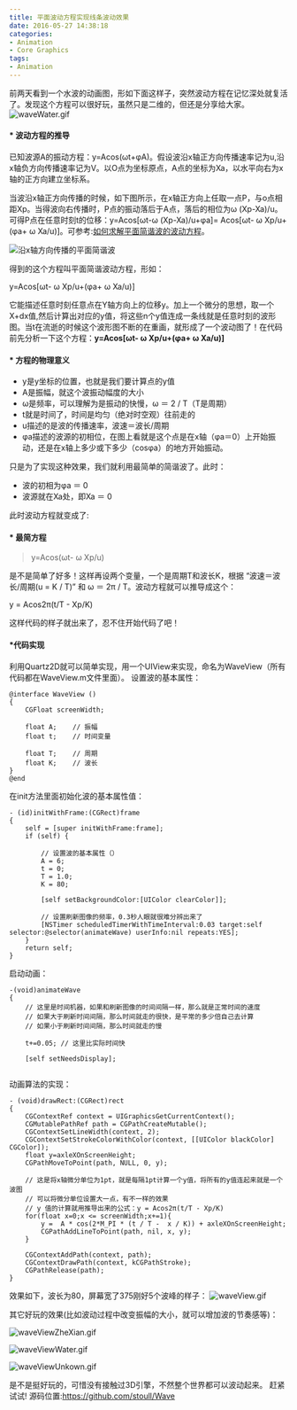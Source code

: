 ```yaml
---
title: 平面波动方程实现线条波动效果
date: 2016-05-27 14:38:18
categories:
- Animation
- Core Graphics
tags:
- Animation
---
```



前两天看到一个水波的动画图，形如下面这样子，突然波动方程在记忆深处就复活了。发现这个方程可以很好玩，虽然只是二维的，但还是分享给大家。
![waveWater.gif](/images/平面波动方程实现线条波动效果/waveWater.gif)

#### * 波动方程的推导
已知波源A的振动方程：y=Acos(ωt+φA⁡)。假设波沿x轴正方向传播速率记为u,沿x轴负方向传播速率记为V。以O点为坐标原点，A点的坐标为Xa，以水平向右为x轴的正方向建立坐标系。
<!-- more -->
当波沿x轴正方向传播的时候，如下图所示，在x轴正方向上任取一点P，与o点相距Xp。当得波向右传播时，P点的振动落后于A点，落后的相位为ω (Xp-Xa)/u。可得P点在任意时刻t的位移：y=Acos[ωt-ω (Xp-Xa)/u+φa]= Acos[ωt- ω Xp/u+(φa+ ω Xa/u)]。可参考:[如何求解平面简谐波的波动方程](http://www.docin.com/p-436791991.html )。

![沿x轴方向传播的平面简谐波](/images/平面波动方程实现线条波动效果/harmonic.png)

得到的这个方程叫平面简谐波动方程，形如：
> 
y=Acos[ωt- ω Xp/u+(φa+ ω Xa/u)]

它能描述任意时刻任意点在Y轴方向上的位移y。加上一个微分的思想，取一个X+dx值,然后计算出对应的y值，将这些n个y值连成一条线就是任意时刻的波形图。当t在流逝的时候这个波形图不断的在重画，就形成了一个波动图了！在代码前先分析一下这个方程：**y=Acos[ωt- ω Xp/u+(φa+ ω Xa/u)]**
#### * 方程的物理意义
> 
* y是y坐标的位置，也就是我们要计算点的y值
* A是振幅，就这个波振动幅度的大小
* ω是频率，可以理解为是振动的快慢，ω ＝ 2 / T（T是周期）
* t就是时间了，时间是均匀（绝对时空观）往前走的
* u描述的是波的传播速率，波速＝波长/周期
* φa描述的波源的初相位，在图上看就是这个点是在x轴（φa＝0）上开始振动，还是在x轴上多少或下多少（cosφa）的地方开始振动。

只是为了实现这种效果，我们就利用最简单的简谐波了。此时：
> 
* 波的初相为φa ＝ 0
* 波源就在Xa处，即Xa ＝ 0

此时波动方程就变成了:
#### * 最简方程
> y=Acos(ωt- ω Xp/u)

是不是简单了好多！这样再设两个变量，一个是周期T和波长K，根据 “波速＝波长/周期(u = K / T)” 和 ω ＝ 2π / T。波动方程就可以推导成这个：
> 
y = Acos2π(t/T - Xp/K)

这样代码的样子就出来了，忍不住开始代码了吧！
#### *代码实现
利用Quartz2D就可以简单实现，用一个UIView来实现，命名为WaveView（所有代码都在WaveView.m文件里面）。
设置波的基本属性：

```
@interface WaveView ()
{
    CGFloat screenWidth;
    
    float A;    // 振幅
    float t;    // 时间变量
    
    float T;    // 周期
    float K;    // 波长
}
@end

```
在init方法里面初始化波的基本属性值：

```
- (id)initWithFrame:(CGRect)frame
{
    self = [super initWithFrame:frame];
    if (self) {
        
        // 设置波的基本属性（）
        A = 6;
        t = 0;
        T = 1.0;
        K = 80;
        
        [self setBackgroundColor:[UIColor clearColor]];
        
        // 设置刷新图像的频率，0.3秒人眼就很难分辨出来了
        [NSTimer scheduledTimerWithTimeInterval:0.03 target:self selector:@selector(animateWave) userInfo:nil repeats:YES];
    }
    return self;
}
```
启动动画：

```
-(void)animateWave
{
    // 这里是时间机器，如果和刷新图像的时间间隔一样，那么就是正常时间的速度
    // 如果大于刷新时间间隔，那么时间就走的很快，是平常的多少倍自己去计算
    // 如果小于刷新时间间隔，那么时间就走的慢
    
    t+=0.05; // 这里比实际时间快
    
    [self setNeedsDisplay];
    
```

动画算法的实现：

```
- (void)drawRect:(CGRect)rect
{
    CGContextRef context = UIGraphicsGetCurrentContext();
    CGMutablePathRef path = CGPathCreateMutable();
    CGContextSetLineWidth(context, 2);
    CGContextSetStrokeColorWithColor(context, [[UIColor blackColor] CGColor]);
    float y=axleXOnScreenHeight;
    CGPathMoveToPoint(path, NULL, 0, y);
    
    // 这是将x轴微分单位为1pt，就是每隔1pt计算一个y值，将所有的y值连起来就是一个波图
    // 可以将微分单位设置大一点，有不一样的效果
    // y 值的计算就用推导出来的公式：y = Acos2π(t/T - Xp/K)
    for(float x=0;x <= screenWidth;x+=1){
        y =  A * cos(2*M_PI * (t / T -  x / K)) + axleXOnScreenHeight;
        CGPathAddLineToPoint(path, nil, x, y);
    }
    
    CGContextAddPath(context, path);
    CGContextDrawPath(context, kCGPathStroke);
    CGPathRelease(path);
}
```

效果如下，波长为80，屏幕宽了375刚好5个波峰的样子：
![waveView.gif](/images/平面波动方程实现线条波动效果/waveWater5.gif)

其它好玩的效果(比如波动过程中改变振幅的大小，就可以增加波的节奏感等)：

![waveViewZheXian.gif](/images/平面波动方程实现线条波动效果/waveViewZheXian.gif)

![waveViewWater.gif](/images/平面波动方程实现线条波动效果/waveViewLong.gif)

![waveViewUnkown.gif](/images/平面波动方程实现线条波动效果/waveViewOther.gif)

是不是挺好玩的，可惜没有接触过3D引擎，不然整个世界都可以波动起来。
赶紧试试!
源码位置:https://github.com/stoull/Wave